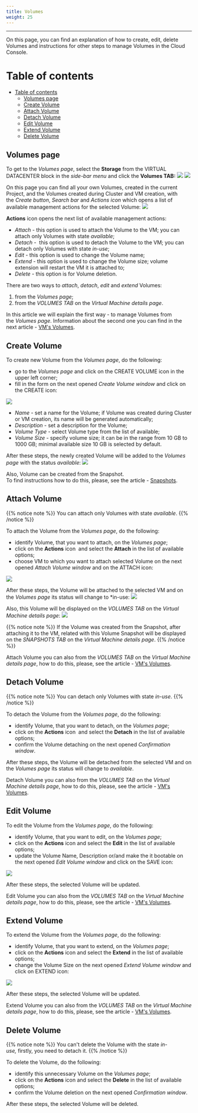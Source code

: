 ```yaml
---
title: Volumes
weight: 25
---
```

___
On this page, you can find an explanation of how to create, edit, delete Volumes and instructions for other steps to manage Volumes in the Cloud Console.

# Table of contents
- [Table of contents](#table-of-contents)
  - [Volumes page](#volumes-page)
  - [Create Volume](#create-volume)
  - [Attach Volume](#attach-volume)
  - [Detach Volume](#detach-volume)
  - [Edit Volume](#edit-volume)
  - [Extend Volume](#extend-volume)
  - [Delete Volume](#delete-volume)

## Volumes page
To get to the *Volumes page*, select the **Storage** from the VIRTUAL DATACENTER block in the *side-bar menu* and click the **Volumes TAB:**
![](../../../assets/images/vol/1.png?width=15pc&classes=border,shadow) 
![](../../../assets/images/vol/1.png?width=30pc&classes=border,shadow) 

On this page you can find all your own Volumes, created in the current Project, and the Volumes created during Cluster and VM creation, with the *Create button*, *Search bar* and *Actions icon* which opens a list of available management actions for the selected Volume:
![](../../../assets/images/vol/3.png?classes=border,shadow) 

**Actions** icon opens the next list of available management actions:
- *Attach* - this option is used to attach the Volume to the VM; you can attach only Volumes with state *available*;  
- *Detach* -  this option is used to detach the Volume to the VM; you can detach only Volumes with state *in-use*;  
- *Edit* - this option is used to change the Volume name;
- *Extend* - this option is used to change the Volume size; volume extension will restart the VM it is attached to;
- *Delete* - this option is for Volume deletion.

There are two ways to *attach*, *detach*, *edit* and *extend* Volumes:
1. from the *Volumes page*;
2. from the *VOLUMES TAB* on the *Virtual Machine details page*.

In this article we will explain the first way - to manage Volumes from the *Volumes page*. Information about the second one you can find in the next article - [VM's Volumes](https://docs.ventuscloud.eu/products/storage/manage-volumes/).  

## Create Volume
To create new Volume from the *Volumes page*, do the following:
- go to the *Volumes page* and click on the CREATE VOLUME icon in the upper left corner;
- fill in the form on the next opened *Create Volume window* and click on the CREATE icon:

![](../../../assets/images/vol/4.png?width=35pc&classes=border,shadow) 
  - *Name* - set a name for the Volume; if Volume was created during Cluster or VM creation, its name will be generated automatically;
  - *Description* - set a description for the Volume;
  - *Volume Type* - select Volume type from the list of available;
  - *Volume Size* - specify volume size; it can be in the range from 10 GB to 1000 GB; minimal available size 10 GB is selected by default.

After these steps, the newly created Volume will be added to the *Volumes page* with the status *available*:
![](../../../assets/images/vol/5.png?classes=border,shadow) 

Also, Volume can be created from the Snapshot.  
To find instructions how to do this, please, see the article - [Snapshots](https://docs.ventuscloud.eu/products/storage/snapshots/).

## Attach Volume
{{% notice note %}}
You can attach only Volumes with state *available*. 
{{% /notice %}}

To attach the Volume from the *Volumes page*, do the following:
- identify Volume, that you want to attach, on the *Volumes page*;
- click on the **Actions** icon  and select the **Attach** in the list of available options;
- choose VM to which you want to attach selected Volume on the next opened *Attach Volume window* and on the ATTACH icon:

![](../../../assets/images/vol/8.png?width=35pc&classes=border,shadow) 

After these steps, the Volume will be attached to the selected VM and on the *Volumes page* its status will change to *in-use:
![](../../../assets/images/vol/9.png?width=35pc&classes=border,shadow) 

Also, this Volume will be displayed on the *VOLUMES TAB* on the *Virtual Machine details page*:
![](../../../assets/images/vol/10.png?classes=border,shadow) 

{{% notice note %}}
If the Volume was created from the Snapshot, after attaching it to the VM, related with this Volume Snapshot will be displayed on the *SNAPSHOTS TAB* on the *Virtual Machine details page*. 
{{% /notice %}}

Attach Volume you can also from the *VOLUMES TAB* on the *Virtual Machine details page*, how to do this, please, see the article - [VM's Volumes](https://docs.ventuscloud.eu/products/storage/manage-volumes/).

## Detach Volume
{{% notice note %}}
You can detach only Volumes with state *in-use*. 
{{% /notice %}}

To detach the Volume from the *Volumes page*, do the following:
- identify Volume, that you want to detach, on the *Volumes page*;
- click on the **Actions** icon  and select the **Detach** in the list of available options;
- confirm the Volume detaching on the next opened *Confirmation window*.

After these steps, the Volume will be detached from the selected VM and on the *Volumes page* its status will change to *available*.

Detach Volume you can also from the *VOLUMES TAB* on the *Virtual Machine details page*, how to do this, please, see the article - [VM's Volumes](https://docs.ventuscloud.eu/products/storage/manage-volumes/).

## Edit Volume
To edit the Volume from the *Volumes page*, do the following:
- identify Volume, that you want to edit, on the *Volumes page*;
- click on the **Actions** icon and select the **Edit** in the list of available options;
- update the Volume Name, Description or/and make the it bootable on the next opened *Edit Volume window* and click on the SAVE icon:

![](../../../assets/images/vol/6.png?width=35pc&classes=border,shadow)

After these steps, the selected Volume will be updated.

Edit Volume you can also from the *VOLUMES TAB* on the *Virtual Machine details page*, how to do this, please, see the article - [VM's Volumes](https://docs.ventuscloud.eu/products/storage/manage-volumes/).

## Extend Volume
To extend the Volume from the *Volumes page*, do the following:
- identify Volume, that you want to extend, on the *Volumes page*;
- click on the **Actions** icon and select the **Extend** in the list of available options;
- change the Volume Size on the next opened *Extend Volume window* and click on EXTEND icon:

![](../../../assets/images/vol/7.png?width=35pc&classes=border,shadow)

After these steps, the selected Volume will be updated.

Extend Volume you can also from the *VOLUMES TAB* on the *Virtual Machine details page*, how to do this, please, see the article - [VM's Volumes](https://docs.ventuscloud.eu/products/storage/manage-volumes/).


## Delete Volume
{{% notice note %}}
You can't delete the Volume with the state *in-use,* firstly, you need to detach it. 
{{% /notice %}}

To delete the Volume, do the following:
- identify this unnecessary Volume on the *Volumes page*;
- click on the **Actions** icon and select the **Delete** in the list of available options;
- confirm the Volume deletion on the next opened *Confirmation window*.

After these steps, the selected Volume will be deleted.

